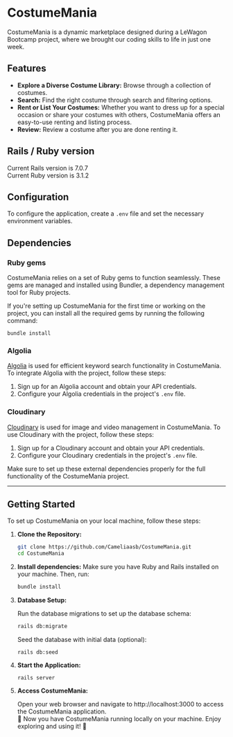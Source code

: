 # CostumeMania

CostumeMania is a dynamic marketplace designed during a LeWagon Bootcamp project, where we brought our coding skills to life in just one week.

## Features

- **Explore a Diverse Costume Library:** Browse through a collection of costumes.
- **Search:** Find the right costume through search and filtering options.
- **Rent or List Your Costumes:** Whether you want to dress up for a special occasion or share your costumes with others, CostumeMania offers an easy-to-use renting and listing process.
- **Review:** Review a costume after you are done renting it.


## Rails / Ruby version

Current Rails version is 7.0.7 \
Current Ruby version is 3.1.2

## Configuration

To configure the application, create a `.env` file and set the necessary environment variables.

## Dependencies

### Ruby gems
CostumeMania relies on a set of Ruby gems to function seamlessly. These gems are managed and installed using Bundler, a dependency management tool for Ruby projects.

If you're setting up CostumeMania for the first time or working on the project, you can install all the required gems by running the following command:

`bundle install`

### Algolia

[Algolia](https://www.algolia.com/) is used for efficient keyword search functionality in CostumeMania. To integrate Algolia with the project, follow these steps:

1. Sign up for an Algolia account and obtain your API credentials.
2. Configure your Algolia credentials in the project's `.env` file.

### Cloudinary

[Cloudinary](https://cloudinary.com/) is used for image and video management in CostumeMania. To use Cloudinary with the project, follow these steps:

1. Sign up for a Cloudinary account and obtain your API credentials.
2. Configure your Cloudinary credentials in the project's `.env` file.

Make sure to set up these external dependencies properly for the full functionality of the CostumeMania project.

---------- 

## Getting Started

To set up CostumeMania on your local machine, follow these steps:

1. **Clone the Repository:**

   ```bash
   git clone https://github.com/Cameliaasb/CostumeMania.git
   cd CostumeMania
   ```

2. **Install dependencies:**
   Make sure you have Ruby and Rails installed on your machine. Then, run:
   ```bash
   bundle install
   ```

3. **Database Setup:**

   Run the database migrations to set up the database schema:

   ```bash
   rails db:migrate
   ```

   Seed the database with initial data (optional):
   ```
   rails db:seed
   ```

4. **Start the Application:**
   ```
   rails server
   ```

5. **Access CostumeMania:**
  
   Open your web browser and navigate to http://localhost:3000 to access the CostumeMania application.\
   🎉 Now you have CostumeMania running locally on your machine. Enjoy exploring and using it! 🎉





